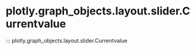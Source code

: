 # plotly.graph_objects.layout.slider.Currentvalue

::: plotly.graph_objects.layout.slider.Currentvalue

